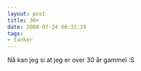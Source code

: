 ```yaml
---
layout: post
title: 30+
date: 2008-07-24 00:31:29
tags: 
- tanker
---
```

Nå kan jeg si at jeg er over 30 år gammel :S
